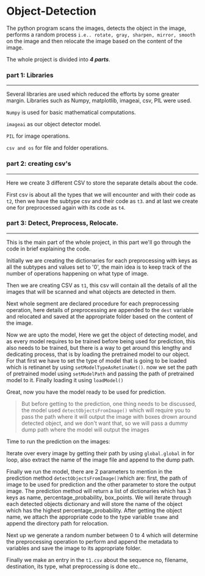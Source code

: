 # **Object-Detection**

The python program scans the images, detects the object in the image, performs a random process  `i.e.. rotate, gray, sharpen, mirror, smooth` on the image and then relocate the image based on the content of the image.


The whole project is divided into ***4 parts***. 



### part 1: Libraries
---

Several libraries are used which reduced the efforts by some greater margin. Libraries such as Numpy, matplotlib, imageai, csv, PIL were used.

`Numpy` is used for basic mathematical computations.

`imageai` as our object detector model.

`PIL` for image operations.

`csv and os` for file and folder operations.


### part 2: creating csv's
---

Here we create 3 different CSV to store the separate details about the code.

First csv is about all the types that we will encounter and with their code as `t2`, then we have the subtype csv and their code as `t3`. and at last we create one for preprocessed again with its code as `t4`.


### part 3: Detect, Preprocess, Relocate.
---

This is the main part of the whole project, in this part we'll go through the code in brief explaining the code.

Initially we are creating the dictionaries for each preprocessing with keys as all the subtypes and values set to '0', the main idea is to keep track of the number of operations happening on what type of image.

Then we are creating CSV as `t1`, this csv will contain all the details of all the images that will be scanned and what objects are detected in them.

Next whole segment are declared procedure for each preprocessing operation, here details of preprocessing are appended to the `dest` variable and relocated and saved at the appropriate folder based on the content of the image.

Now we are upto the model, Here we get the object of detecting model, and as every model requires to be trained before being used for prediction, this also needs to be trained, but there is a way to get around this lengthy and dedicating process, 
that is by loading the pretrained model to our object. For that first we have to set the type of model that is going to be loaded which is retinanet by using `setModelTypeAsRetinaNet()`. now we set the path of pretrained model using `setModelPath` and passing the path of pretrained model to it.
Finally loading it using `loadModel()`

Great, now you have the model ready to be used for prediction.

> But before getting to the prediction, one thing needs to be discussed, the model used `detectObjectsFromImage()` which will require you to pass the path where it will output the image with boxes drown around detected object,
and we don't want that, so we will pass a dummy dump path where the model will output the images

Time to run the prediction on the images:

Iterate over every image by getting their path by using `global.global` in for loop, also extract the name of the image file and append to the dump path.

Finally we run the model, there are 2 parameters to mention in the prediction method `detectObjectsFromImage()`which are: first, the path of image to be used for prediction and the other parameter to store the output image. The prediction method will return a list of dictionaries which has 3 keys as name, percentage_probability, box_points. We will iterate through each detected objects dictionary and will store the name of the object which has the highest percentage_probability. After getting the object name, we attach the appropriate code to the type variable `tname` and append the directory path for relocation.

Next up we generate a random number between 0 to 4 which will determine the preprocessing operation to perform and append the metadata to variables and save the image to its appropriate folder.

Finally we make an entry in the `t1.csv` about the sequence no, filename, destination, its type, what preprocessing is done etc..


